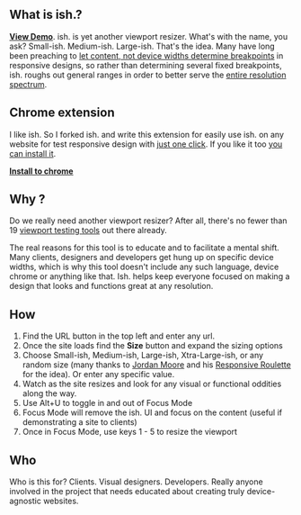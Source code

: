 ## What is ish.?
**[View Demo](http://bradfrostweb.com/demo/ish/)**. ish. is yet another viewport resizer. What's with the name, you ask? Small-ish. Medium-ish. Large-ish. That's the idea. Many have long been preaching to <a href="http://www.netmagazine.com/tutorials/determining-breakpoints-responsive-design">let content, not device widths determine breakpoints</a> in responsive designs, so rather than determining several fixed breakpoints, ish. roughs out general ranges in order to better serve the [entire resolution spectrum](http://static.lukew.com/unified_device_design.png).

## Chrome extension

I like ish. So I forked ish. and write this extension for easily use ish. on any website for test responsive design with <u>just one click</u>. If you like it too [you can install it](https://chrome.google.com/webstore/detail/jnajocfhlflimigaiiidopobidekkanf).

**[Install to chrome](https://chrome.google.com/webstore/detail/jnajocfhlflimigaiiidopobidekkanf)**


## Why ?

Do we really need another viewport resizer? After all, there's no fewer than 19 [viewport testing tools](http://bradfrost.github.com/this-is-responsive/resources.html#viewport-testing) out there already.

The real reasons for this tool is to educate and to facilitate a mental shift. Many clients, designers and developers get hung up on specific device widths, which is why this tool doesn't include any such language, device chrome or anything like that. Ish. helps keep everyone focused on making a design that looks and functions great at any resolution.

## How

1.  Find the URL button in the top left and enter any url.
2.  Once the site loads find the <strong>Size</strong> button and expand the sizing options
3. Choose Small-ish, Medium-ish, Large-ish, Xtra-Large-ish, or any random size (many thanks to [Jordan Moore](https://twitter.com/jordanmoore) and his  [Responsive Roulette](http://www.jordanm.co.uk/lab/responsiveroulette) for the idea). Or enter any specific value.
4. Watch as the site resizes and look for any visual or functional oddities along the way.
5. Use Alt+U to toggle in and out of Focus Mode
6. Focus Mode will remove the ish. UI and focus on the content (useful if demonstrating a site to clients)
7. Once in Focus Mode, use keys 1 - 5 to resize the viewport

## Who
Who is this for? Clients. Visual designers. Developers. Really anyone involved in the project that needs educated about creating truly device-agnostic websites.
